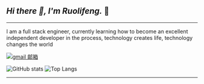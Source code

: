 ## <em>Hi there 👋, I'm Ruolifeng.</em>  👋

---

I am a full stack engineer, currently learning how to become an excellent independent developer in the process, technology creates life, technology changes the world

<a href="mailto:sunruolifeng@gmail.com"><img src="https://camo.githubusercontent.com/721b9591e505805fc962b81daa02ea04ec2c1b3a52883c965411577aa8909f3e/68747470733a2f2f696d672e736869656c64732e696f2f62616467652f476d61696c2d4431343833363f6c6f676f3d676d61696c266c6f676f436f6c6f723d7768697465" alt="gmail 邮箱" data-canonical-src="https://img.shields.io/badge/Gmail-D14836?logo=gmail&amp;logoColor=white" style="max-width: 100%;"></a>


![GitHub stats](https://github-readme-stats.vercel.app/api?username=ruolifeng&show_icons=true&hide_border=true) ![Top Langs](https://github-readme-stats.vercel.app/api/top-langs/?username=ruolifeng&layout=compact&theme=tokyonight)


---

